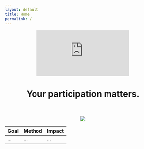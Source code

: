 ```yaml
---
layout: default
title: Home
permalink: /
---
```

<header class="video-header">
  <div class="video-container">
    <iframe
      src="https://www.youtube.com/embed/bfgxLpbR5uU?autoplay=1&mute=1&loop=1&playlist=bfgxLpbR5uU"
      frameborder="0"
      allow="autoplay; fullscreen"
      allowfullscreen>
    </iframe>
    <div class="header-content">
      <h1>Your participation matters.</h1>
    </div>
  </div>
</header>

<p align="center">
  <img src="https://juliocedillo.github.io/military/assets/images/branches.png">
</p>

|Goal|Method|Impact|
|---|---|---|
|...|...|...|

